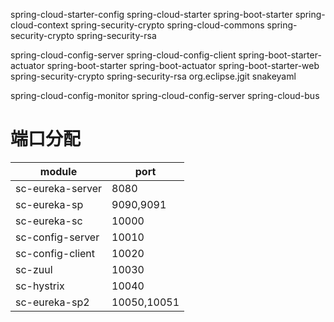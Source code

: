 

spring-cloud-starter-config
    spring-cloud-starter 
    spring-boot-starter
    spring-cloud-context
        spring-security-crypto
    spring-cloud-commons
        spring-security-crypto
    spring-security-rsa


spring-cloud-config-server
    spring-cloud-config-client
    spring-boot-starter-actuator
        spring-boot-starter
        spring-boot-actuator
    spring-boot-starter-web
    spring-security-crypto
    spring-security-rsa
    org.eclipse.jgit
    snakeyaml
    
spring-cloud-config-monitor
    spring-cloud-config-server
    spring-cloud-bus
    
    
# 端口分配

|module             |port|
|-------------------|-----------|
|sc-eureka-server   |8080       |
|sc-eureka-sp       |9090,9091  |
|sc-eureka-sc       |10000      |
|sc-config-server   |10010      |
|sc-config-client   |10020      |
|sc-zuul            |10030      |
|sc-hystrix         |10040      |
|sc-eureka-sp2      |10050,10051|
